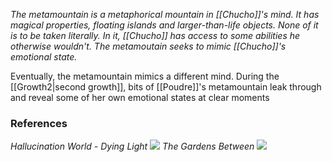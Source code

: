 *The metamountain is a metaphorical mountain in [[Chucho]]'s mind. It has magical properties, floating islands and larger-than-life objects. None of it is to be taken literally. In it, [[Chucho]] has access to some abilities he otherwise wouldn't. The metamoutain seeks to mimic [[Chucho]]'s emotional state.* 

Eventually, the metamountain mimics a different mind. During the [[Growth2|second growth]], bits of [[Poudre]]'s metamountain leak through and reveal some of her own emotional states at clear moments
### References
*Hallucination World - Dying Light*
![](https://www.youtube.com/watch?v=YmGqcjTH14A)
*The Gardens Between*
![](https://www.youtube.com/watch?v=sVfg6vmyu8M)
